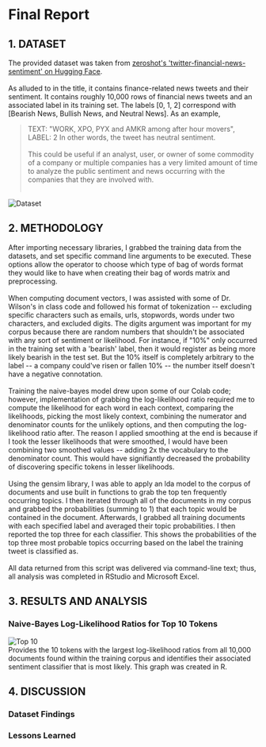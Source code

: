 # Final Report

## 1. DATASET
The provided dataset was taken from [zeroshot's 'twitter-financial-news-sentiment' on Hugging Face](https://huggingface.co/datasets/zeroshot/twitter-financial-news-sentiment). 
<br></br>
As alluded to in the title, it contains finance-related news tweets and their sentiment. It contains roughly 10,000 rows of financial news tweets and an associated label in its training set. The labels [0, 1, 2] correspond with [Bearish News, Bullish News, and Neutral News]. As an example, 
>TEXT: "WORK, XPO, PYX and AMKR among after hour movers", LABEL: 2
In other words, the tweet has neutral sentiment.
<br></br>
This could be useful if an analyst, user, or owner of some commodity of a company or multiple companies has a very limited amount of time to analyze the public sentiment and news occurring with the companies that they are involved with. 
<br></br>

![Dataset](https://github.com/brandonowens24/NLP_HW1/blob/main/images/Dataset.png)


## 2. METHODOLOGY
After importing necessary libraries, I grabbed the training data from the datasets, and set specific command line arguments to be executed. These options allow the operator to choose which type of bag of words format they would like to have when creating their bag of words matrix and preprocessing. 
<br></br>
When computing document vectors, I was assisted with some of Dr. Wilson's in class code and followed his format of tokenization -- excluding specific characters such as emails, urls, stopwords, words under two characters, and excluded digits. The digits argument was important for my corpus because there are random numbers that shouldn't be associated with any sort of sentiment or likelihood. For instance, if "10%" only occurred in the training set with a 'bearish' label, then it would register as being more likely bearish in the test set. But the 10% itself is completely arbitrary to the label -- a company could've risen or fallen 10% -- the number itself doesn't have a negative connotation. 
<br></br>
Training the naive-bayes model drew upon some of our Colab code; however, implementation of grabbing the log-likelihood ratio required me to compute the likelihood for each word in each context, comparing the likelihoods, picking the most likely context, combining the numerator and denominator counts for the unlikely options, and then computing the log-likelihood ratio after. The reason I applied smoothing at the end is because if I took the lesser likelihoods that were smoothed, I would have been combining two smoothed values -- adding 2x the vocabulary to the denominator count. This would have signifiantly decreased the probability of discovering specific tokens in lesser likelihoods. 
<br></br>
Using the gensim library, I was able to apply an lda model to the corpus of documents and use built in functions to grab the top ten frequently occurring topics. I then iterated through all of the documents in my corpus and grabbed the probabilities (summing to 1) that each topic would be contained in the document. Afterwards, I grabbed all training documents with each specified label and averaged their topic probabilities. I then reported the top three for each classifier. This shows the probabilities of the top three most probable topics occurring based on the label the training tweet is classified as. 
<br></br>
All data returned from this script was delivered via command-line text; thus, all analysis was completed in RStudio and Microsoft Excel.

## 3. RESULTS AND ANALYSIS
### Naive-Bayes Log-Likelihood Ratios for Top 10 Tokens
![Top 10](https://github.com/brandonowens24/NLP_HW1/blob/main/images/Top_llrs.png)<br>
Provides the 10 tokens with the largest log-likelihood ratios from all 10,000 documents found within the training corpus and identifies their associated sentiment classifier that is most likely. This graph was created in R.


## 4. DISCUSSION

### Dataset Findings

### Lessons Learned
